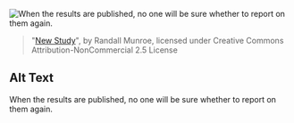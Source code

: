 ![When the results are published, no one will be sure whether to report on them again.](https://imgs.xkcd.com/comics/new_study.png)
> "[New Study](https://xkcd.com/1295/)", by Randall Munroe, licensed under Creative Commons Attribution-NonCommercial 2.5 License

## Alt Text
When the results are published, no one will be sure whether to report on them again.
